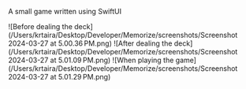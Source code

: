 A small game written using SwiftUI

![Before dealing the deck](/Users/krtaira/Desktop/Developer/Memorize/screenshots/Screenshot 2024-03-27 at 5.00.36 PM.png)
![After dealing the deck](/Users/krtaira/Desktop/Developer/Memorize/screenshots/Screenshot 2024-03-27 at 5.01.09 PM.png)
![When playing the game](/Users/krtaira/Desktop/Developer/Memorize/screenshots/Screenshot 2024-03-27 at 5.01.29 PM.png)
